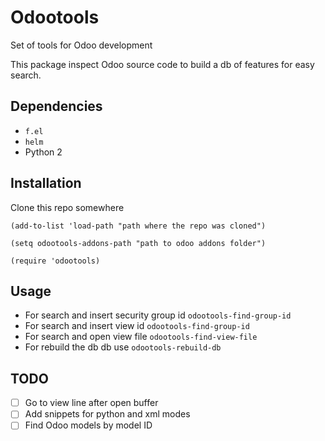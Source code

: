 # Odootools

Set of tools for Odoo development

This package inspect Odoo source code to build a db of features for easy search.

## Dependencies

- `f.el`
- `helm`
- Python 2

## Installation

Clone this repo somewhere

```elisp
(add-to-list 'load-path "path where the repo was cloned")

(setq odootools-addons-path "path to odoo addons folder")

(require 'odootools)
```

## Usage

- For search and insert security group id `odootools-find-group-id`
- For search and insert view id `odootools-find-group-id`
- For search and open view file `odootools-find-view-file`
- For rebuild the db db use `odootools-rebuild-db`


## TODO

- [ ] Go to view line after open buffer
- [ ] Add snippets for python and xml modes
- [ ] Find Odoo models by model ID
